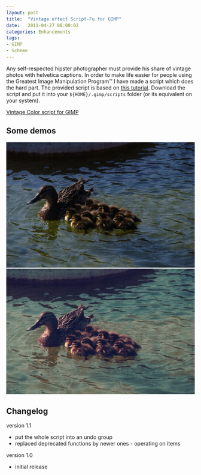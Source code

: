 ```yaml
---
layout: post
title:  "Vintage effect Script-Fu for GIMP"
date:   2011-04-27 08:00:02
categories: Enhancements
tags:
- GIMP
- Scheme
---
```


Any self-respected hipster photographer must provide his share of vintage
photos with helvetica captions. In order to make life easier for people using
the Greatest Image Manipulation Program™ I have made a script which does the
hard part. The provided script is based on [this tutorial][gimpology-tutorial].
Download the script and put it into your `${HOME}/.gimp/scripts` folder (or its
equivalent on your system).

[Vintage Color script for GIMP][dl-script]


## Some demos

![ducks]
![ducks-vintage]

## Changelog

version 1.1

*   put the whole script into an undo group
*   replaced deprecated functions by newer ones - operating on items

version 1.0

*   initial release

 [gimpology-tutorial]: http://gimpology.com/submission/view/authentic_vintage_effect "Authentic Vintage Effect GIMP"
 [dl-script]: /files/downloads/vintage_color_v1.1.scm "Vintage Color script for GIMP"
 [ducks]: /images/gimp-vintage/ducks.jpg "Photo of Ducks"
 [ducks-vintage]: /images/gimp-vintage/ducks-vintage.jpg "Altered photo of Ducks"
